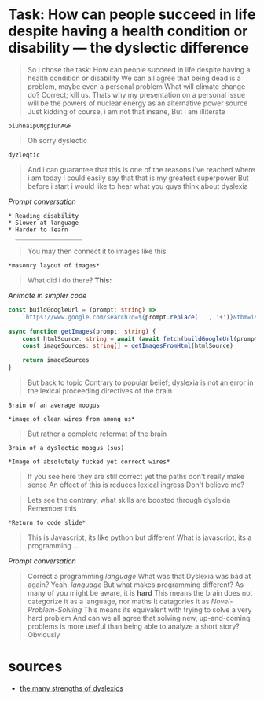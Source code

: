 # Task: How can people succeed in life despite having a health condition or disability &mdash; the dyslectic difference

> So i chose the task: How can people succeed in life despite having a health condition or disability
> We can all agree that being dead is a problem, maybe even a personal problem
> What will climate change do? Correct; kill us.
> Thats why my presentation on a personal issue will be the powers of nuclear energy as an alternative power source
> Just kidding of course, i am not that insane,
> But i am illiterate

```
piuhnaipUNgpiunAGF
```

> Oh sorry dyslectic

```
dyzleqtic
```

> And i can guarantee that this is one of the reasons i've reached where i am today
> I could easily say that that is my greatest superpower
> But before i start i would like to hear what you guys think about dyslexia

_Prompt conversation_

```
* Reading disability
* Slower at language
* Harder to learn
  ___________________
```

> You may then connect it to images like this

```
*masonry layout of images*
```

> What did i do there?
> **This:**

_Animate in simpler code_

```ts
const buildGoogleUrl = (prompt: string) =>
	`https://www.google.com/search?q=${prompt.replace(' ', '+')}&tbm=isch`

async function getImages(prompt: string) {
	const htmlSource: string = await (await fetch(buildGoogleUrl(prompt))).text()
	const imageSources: string[] = getImagesFromHtml(htmlSource)

	return imageSources
}
```

> But back to topic
> Contrary to popular belief; dyslexia is not an error in the lexical proceeding directives of the brain

```
Brain of an average moogus

*image of clean wires from among us*
```

> But rather a complete reformat of the brain

```
Brain of a dyslectic moogus (sus)

*Image of absolutely fucked yet correct wires*
```

> If you see here they are still correct yet the paths don't really make sense
> An effect of this is reduces lexical ingress <!-- No shit this line could be better -->
> Don't believe me?

<!-- branch 0 -->

> Lets see the contrary, what skills are boosted through dyslexia
> Remember this

```
*Return to code slide*
```

> This is Javascript, its like python but different
> What is javascript, its a programming ...

_Prompt conversation_

> Correct a programming _language_
> What was that Dyslexia was bad at again?
> Yeah, _language_
> But what makes programming different?
> As many of you might be aware, it is **hard**
> This means the brain does not categorize it as a language, nor maths
> It catagories it as _Novel-Problem-Solving_
> This means its equivalent with trying to solve a very hard problem
> And can we all agree that solving new, up-and-coming problems is more useful than being able to analyze a short story?
> Obviously

<!-- branch 1 -->

<!--
> Let us take a look at an example little game
> Who in here has German 1 or 2?
> _Prompt hand raise_
> Ok awesome, the rest of you keep an eye on the prompts, there is a pattern ( And its easier to see if you don't know the language )

```
* Den Hund isst das Fleisch
* Der Hund essen das Fleisch
* Der Hund isst das Fleisch [ CORRECT ]
```
-->

<!-- END branch -->

# sources

- [the many strengths of dyslexics](http://dyslexiahelp.umich.edu/dyslexics/learn-about-dyslexia/what-is-dyslexia/the-many-strengths-of-dyslexics)
